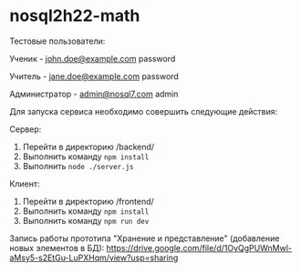# nosql2h22-math

Тестовые пользователи:

Ученик - john.doe@example.com password

Учитель - jane.doe@example.com password

Администратор - admin@nosql7.com admin

Для запуска сервиса необходимо совершить следующие действия:

Сервер:

1. Перейти в директорию /backend/
2. Выполнить команду `npm install`
3. Выполнить `node ./server.js`

Клиент:

1. Перейти в директорию /frontend/
2. Выполнить команду `npm install`
3. Выполнить команду `npm run dev`

Запись работы прототипа "Хранение и представление" (добавление новых элементов в БД): https://drive.google.com/file/d/1OyQgPUWnMwl-aMsy5-s2EtGu-LuPXHqm/view?usp=sharing
